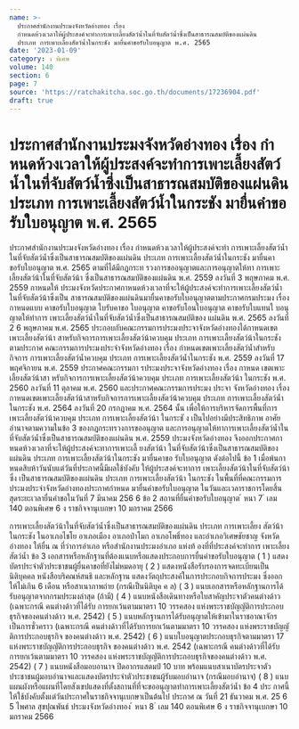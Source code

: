 ```yaml
---
name: >-
  ประกาศสำนักงานประมงจังหวัดอ่างทอง เรื่อง
  กําหนดห้วงเวลาให้ผู้ประสงค์จะทําการเพาะเลี้ยงสัตว์น้ำในที่จับสัตว์น้ำซึ่งเป็นสาธารณสมบัติของแผ่นดิน
  ประเภท การเพาะเลี้ยงสัตว์น้ำในกระชัง มายื่นคำขอรับใบอนุญาต พ.ศ. 2565
date: '2023-01-09'
category: ง พิเศษ
volume: 140
section: 6
page: 7
source: 'https://ratchakitcha.soc.go.th/documents/17236904.pdf'
draft: true
---
```


# ประกาศสำนักงานประมงจังหวัดอ่างทอง เรื่อง กําหนดห้วงเวลาให้ผู้ประสงค์จะทําการเพาะเลี้ยงสัตว์น้ำในที่จับสัตว์น้ำซึ่งเป็นสาธารณสมบัติของแผ่นดิน ประเภท การเพาะเลี้ยงสัตว์น้ำในกระชัง มายื่นคำขอรับใบอนุญาต พ.ศ. 2565

ประกาศสำนักงานประมงจังหวัดอ่างทอง เรื่อง กำหนดห้วงเวลาให้ผู้ประสงค์จะทำ การเพาะเลี้ยงสัตว์น้ำในที่จับสัตว์น้ำซึ่งเป็นสาธารณสมบัติของแผ่นดิน ประเภท การเพาะเลี้ยงสัตว์น้ำในกระชัง มายื่นคาขอรับใบอนุญาต พ.ศ. 2565 ตามที่ได้มีกฎกระท รวงการขออนุญาตและการอนุญาตให้ทา การเพาะเลี้ยงสัตว์น้าในที่จับสัตว์น้า ซึ่งเป็นสาธารณสมบัติของแผ่นดิน พ.ศ. 2559 ลงวันที่ 3 พฤษภาคม พ.ศ. 2559 กาหนดให้ ประมงจังหวัดประกาศกาหนดห้วงเวลาที่จะให้ผู้ประสงค์จะทำการเพาะเลี้ยงสัตว์น้ำในที่จับสัตว์น้าซึ่งเป็น สาธารณสมบัติของแผ่นดินมายื่นคาขอรับใบอนุญาตตามประกาศกรมประมง เรื่อง กาหนดแบบ คาขอรับใบอนุญาต ใบรับคาขอ ใบอนุญาต คาขอรับโอนใบอนุญาต คาขอรับใบแทนใ บอนุญาตให้ทำการ เพาะเลี้ยงสัตว์น้ำในที่จับสัตว์น้ำซึ่งเป็นสาธารณสมบัติของ แผ่นดิน พ.ศ. 2565 ลงวันที่ 2 6 พฤษภาคม พ.ศ. 2565 ประกอบกับคณะกรรมการประมงประจาจังหวัดอ่างทองได้กาหนดเขตเพาะเลี้ยงสัตว์น้า สาหรับกิจการการเพาะเลี้ยงสัตว์น้าควบคุม ประเภท การเพาะเลี้ยงสัตว์น้าในกระชัง ตามประกาศ คณะกรรมการประมงประจำจังหวัดอ่างทอง เรื่อง กำหนดเขตเพาะเลี้ยงสัตว์น้ำสำหรับกิจการ การเพาะเลี้ยงสัตว์น้ำควบคุม ประเภท การเพาะเลี้ยงสัตว์น้ำในกระชัง พ.ศ. 2559 ลงวันที่ 17 พฤศจิกายน พ.ศ. 2559 ประกาศคณะกรรมกา รประมงประจาจังหวัดอ่างทอง เรื่อง กาหนด เขตเพาะเลี้ยงสัตว์น้าสา หรับกิจการการเพาะเลี้ยงสัตว์น้าควบคุม ประเภท การเพาะเลี้ยงสัตว์น้า ในกระชัง พ.ศ. 2560 ลงวันที่ 11 ตุลาคม พ.ศ. 2560 และประกาศคณะกรรมการประมง ประจา จังหวัดอ่างทอง เรื่อง กาหนดเขตเพาะเลี้ยงสัตว์น้าสาหรับกิจการการเพาะเลี้ยงสัตว์น้าควบคุม ประเภท การเพาะเลี้ยงสัตว์น้ำในกระชัง พ.ศ. 2564 ลงวันที่ 20 กรกฎาคม พ.ศ. 2564 นั้น เพื่อให้การบริหารจัดการพื้นที่การเพาะเลี้ยงสัตว์น้าควบคุม ประเภท การเพาะเลี้ยงสัตว์น้า ในกระชั ง เป็นไปอย่างมีประสิทธิภาพ อาศัยอำนาจตามความในข้อ 3 ของกฎกระทรวงการขออนุญาต และการอนุญาตให้ทาการเพาะเลี้ยงสัตว์น้ำในที่จับสัตว์น้ำซึ่งเป็นสาธารณสมบัติของแผ่นดิน พ.ศ. 2559 ประมงจังหวัดอ่างทอง จึงออกประกาศกาหนดห้วงเวลาที่จะให้ผู้ประสงค์จะทาการเพาะเลี้ ยงสัตว์น้า ในที่จับสัตว์น้าซึ่งเป็นสาธารณสมบัติของแผ่นดิน ประเภท การเพาะเลี้ยงสัตว์น้าในกระชัง มายื่นคาขอ รับใบอนุญาต ดังต่อไปนี้ ข้อ 1 เมื่อพ้นกาหนดสิบห้าวันนับแต่วันที่ประกาศนี้มีผลใช้บังคับ ให้ผู้ประสงค์จะทาการ เพาะเลี้ยงสัตว์น้าในที่จับสัตว์น้าซึ่ง เป็นสาธารณสมบัติของแผ่นดิน ประเภท การเพาะเลี้ยงสัตว์น้า ในกระชัง ในพื้นที่ที่คณะกรรมการประมงประจำจังหวัดอ่างทองประกาศกำหนด มายื่นคำขอรับใบอนุญาต ในวันและเวลาราชการโดยสิ้นสุดระยะเวลายื่นคำขอในวันที่ 7 มีนาคม 256 6 ข้อ 2 สถานที่ยื่นคำขอรับใบอนุญาต ้ หนา 7 ่ เลม 140 ตอนพิเศษ 6 ง ราชกิจจานุเบกษา 10 มกราคม 2566

การเพาะเลี้ยงสัตว์น้าในที่จับสัตว์น้ำซึ่งเป็นสาธารณสมบัติของแผ่นดิน ประเภท การเพาะเลี้ยง สัตว์น้าในกระชัง ในอาเภอไชโย อาเภอเมือง อาเภอป่าโมก อาเภอโพธิ์ทอง และอำเภอวิเศษชัยชาญ จังหวัดอ่างทอง ให้ยื่น ณ ที่ว่าการอำเภอ หรือสำนักงานประมงอำเภอ แห่งท้ องที่ที่ประสงค์จะทำการ เพาะเลี้ยงสัตว์น้ำ ข้อ 3 เอกสารหรือหลักฐานที่ต้องแนบหรือแสดงประกอบการยื่นคำขอรับใบอนุญาต ( 1 ) แสดงบัตรประจำตัวประชาชนผู้ยื่นคาขอที่ยังไม่หมดอายุ ( 2 ) แสดงหนังสือรับรองการจดทะเบียนเป็นนิติบุคคล หนังสือบริคณห์สนธิ และหลักฐาน แสดงวัตถุประสงค์ในการประกอบกิจการประมง ซึ่งออกให้ไม่เกิน 6 เดือน หรือสาเนาภาพถ่าย (กรณีเป็นนิติบุค ค ล) ( 3 ) แนบเอกสารหรือหลักฐานการได้รับอนุญาตจากกรมประมงล่าสุด (ถ้ามี) ( 4 ) แนบหนังสือเดินทางหรือใบสาคัญประจาตัวคนต่างด้าว (เฉพาะกรณี คนต่างด้าวที่ได้รับ การยกเว้นตามมาตรา 10 วรรคสอง แห่งพระราชบัญญัติการประกอบธุรกิจของคนต่างด้าว พ.ศ. 2542) ( 5 ) แนบหลักฐานการได้รับอนุญาตให้เข้ามาในราชอาณาจักรเป็นการชั่วคราว (เฉพาะกรณี คนต่างด้าวที่ได้รับการยกเว้นตามมาตรา 10 วรรคสอง แห่งพระราชบัญญั ติการประกอบธุรกิจ ของคนต่างด้าว พ.ศ. 2542) ( 6 ) แนบใบอนุญาตประกอบธุรกิจตามมาตรา 17 แห่งพระราชบัญญัติการประกอบธุรกิจ ของคนต่างด้าว พ.ศ. 2542 (เฉพาะกรณี คนต่างด้าวที่ได้รับการยกเว้นตามมาตรา 10 วรรคสอง แห่งพระราชบัญญัติการประกอบธุรกิจของคนต่างด้าว พ.ศ. 2542) ( 7 ) แนบหนังสือมอบอานาจ ปิดอากรแสตมป์ 10 บาท พร้อมแนบสาเนาบัตรประจาตัว ประชาชนผู้มอบอำนาจและแสดงบัตรประจำตัวประชาชนผู้รับมอบอำนาจ (กรณีมอบอำนาจ) ( 8 ) แนบแผนผังหรือแผนที่โดยสังเขปแสดงที่ตั้งสถานที่ที่จะขออนุญาตทำการเพาะเลี้ยงสัตว์น้ำ ข้อ 4 ประ กาศนี้ให้ใช้บังคับตั้งแต่วันประกาศในราชกิจจานุเบกษาเป็นต้นไป ประกาศ ณ วันที่ 21 ธันวาคม พ.ศ. 25 6 5 ไพศาล สุขปุณพันธ์ ประมงจังหวัดอ่างทอง ้ หนา 8 ่ เลม 140 ตอนพิเศษ 6 ง ราชกิจจานุเบกษา 10 มกราคม 2566
